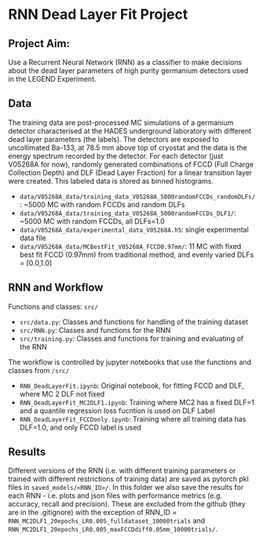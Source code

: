 # RNN Dead Layer Fit Project

## Project Aim:
Use a Recurrent Neural Network (RNN) as a classifier to make decisions about 
the dead layer parameters of high purity germanium detectors used in the LEGEND Experiment.
<!-- ### Original Plan
1) Generating MC spectrums with different [FCCD Width, Dead Layer Ratio, transfer function], normalize them to contain the same number of events -> Done
2) Randomly pull out 2 MC spectrum(MC1 and MC2) and subtract them to obtain MCdiff = (MC1-MC2)
3) Feed MCdiff into RNN and train to answer questions: is FCCD Width of MC1>MC2? is dead layer ration of MC1>MC2? etc. 
    - RNN: https://github.com/legend-exp/gem/blob/master/NetworkPSA/NetworkPSA_RNN.ipynb
4) Use the traditional peak-fitting technology you and Valentina developed, this will give you a MC spectrum given certain dead layer parameters, let’s call it MCbest
5) Calculate a new difference by doing MC_newdiff = Data-MCbest, then feeding MC_newdiff into the trained RNN. RNN will tell you if the [FCCD width, dead layer ratio,…] in MCbest is too low/too high.
6) Looking at the attention score, this will tell you which part of the spectrum the network has used to make the decision.
7) Trying to understand why a too low/too high FCCD width would have that kind of effect on that part of the spectrum, is it because of the MC simulation? transfer function? etc. -->

## Data
The training data are post-processed MC simulations of a germanium detector characterised at the HADES underground laboratory with different dead layer parameters (the labels). 
The detectors are exposed to uncollimated Ba-133, at 78.5 mm above top of cryostat and the data is the energy spectrum recorded by the detector.
For each detector (just V05268A for now), randomly generated combinations of FCCD (Full Charge Collection Depth) and DLF (Dead Layer Fraction) 
for a linear transition layer were created. 
This labeled data is stored as binned histograms. 

- `data/V05268A_data/training_data_V05268A_5000randomFCCDs_randomDLFs/`: ~5000 MC with random FCCDs and random DLFs
- `data/V05268A_data/training_data_V05268A_5000randomFCCDs_DLF1/`: ~5000 MC with random FCCDs, all DLFs=1.0
- `data/V05268A_data/experimental_data_V05268A.h5`: single experimental data file
- `data/V05268A_data/MCBestFit_V05268A_FCCD0.97mm/`: 11 MC with fixed best fit FCCD (0.97mm) from traditional method, and evenly varied DLFs = [0.0,1.0]

## RNN and Workflow
Functions and classes: `src/`
- `src/data.py`: Classes and functions for handling of the training dataset
- `src/RNN.py`: Classes and functions for the RNN
- `src/training.py`: Classes and functions for training and evaluating of the RNN

The workflow is controlled by jupyter notebooks that use the functions and classes from `/src/`
- `RNN_DeadLayerFit.ipynb`: Original notebook,  for fitting FCCD and DLF, where MC 2 DLF not fixed
- `RNN_DeadLayerFit_MC2DLF1.ipynb`: Training where MC2 has a fixed DLF=1 and a quantile regression loss fucntion is used on DLF Label
- `RNN_DeadLayerFit_FCCDonly.ipynb`: Training where all training data has DLF=1.0, and only FCCD label is used

## Results
Different versions of the RNN (i.e. with different training parameters or trained with different restrictions of training data) 
are saved as pytorch pkl files in `saved_models/<RNN_ID>/`. 
In this folder we also save the results for each RNN - i.e. plots and json files with performance metrics 
(e.g. accuracy, recall and precision).
These are excluded from the github (they are in the .gitignore) with the exception of RNN_ID = `RNN_MC2DLF1_20epochs_LR0.005_fulldataset_10000trials` and `RNN_MC2DLF1_20epochs_LR0.005_maxFCCDdiff0.05mm_10000trials/`.




